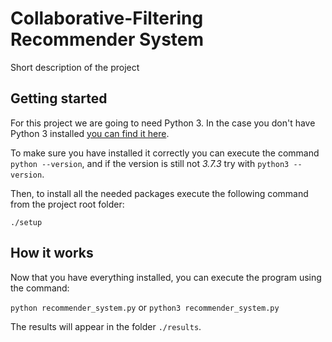 # Collaborative-Filtering Recommender System
Short description of the project

## Getting started

For this project we are going to need Python 3. In the case you don't have Python 3 installed [you can find it
here](https://www.python.org/downloads/release/python-373/).

To make sure you have installed it correctly you can execute the command `python --version`, and if the version is still
not *3.7.3* try with `python3 --version`.

Then, to install all the needed packages execute the following command from the project root folder:

`./setup`

## How it works

Now that you have everything installed, you can execute the program using the command:

`python recommender_system.py` or `python3 recommender_system.py`

The results will appear in the folder `./results`.